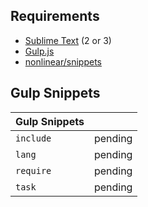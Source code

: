## Requirements
- [Sublime Text](http://www.sublimetext.com) (2 or 3)
- [Gulp.js](http://gulpjs.com)
- [nonlinear/snippets](https://github.com/nonlinear/snippets/#snippets)

## Gulp Snippets

|Gulp Snippets||
|---|---|
|`include`|pending|
|`lang`|pending|
|`require`|pending|
|`task`|pending|